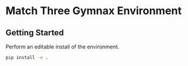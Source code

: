 # Match Three Gymnax Environment

## Getting Started

Perform an editable install of the environment.
```bash
pip install -e .
```
